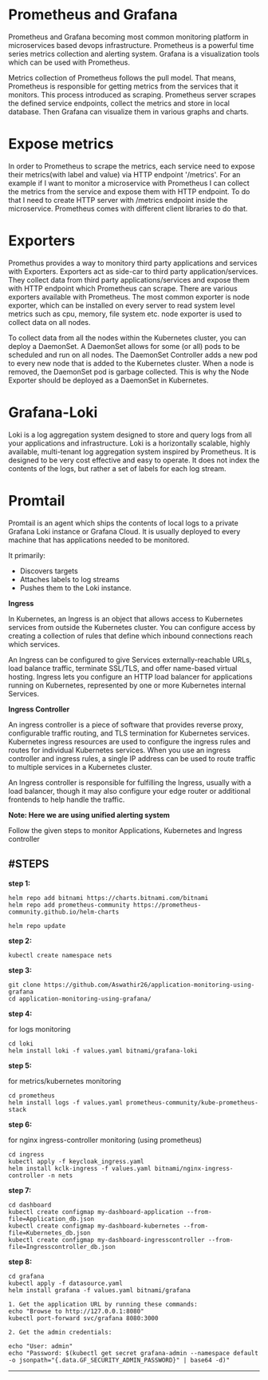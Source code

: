 # **Prometheus and Grafana**

Prometheus and Grafana becoming most common monitoring platform in microservices based devops infrastructure. Prometheus is a powerful time series metrics collection and alerting system. Grafana is a visualization tools which can be used with Prometheus.

Metrics collection of Prometheus follows the pull model. That means, Prometheus is responsible for getting metrics from the services that it monitors. This process introduced as scraping. Prometheus server scrapes the defined service endpoints, collect the metrics and store in local database. Then Grafana can visualize them in various graphs and charts. 

# **Expose metrics**

In order to Prometheus to scrape the metrics, each service need to expose their metrics(with label and value) via HTTP endpoint '/metrics'. For an example if I want to monitor a microservice with Prometheus I can collect the metrics from the service and expose them with HTTP endpoint. To do that I need to create HTTP server with /metrics endpoint inside the microservice. Prometheus comes with different client libraries to do that.

# **Exporters**

Promethus provides a way to monitory third party applications and services with Exporters. Exporters act as side-car to third party application/services. They collect data from third party applications/services and expose them with HTTP endpoint which Prometheus can scrape. There are various exporters available with Prometheus. The most common exporter is node exporter, which can be installed on every server to read system level metrics such as cpu, memory, file system etc. node exporter is used to collect data on all nodes.
 
To collect data from all the nodes within the Kubernetes cluster, you can deploy a DaemonSet. A DaemonSet allows for some (or all) pods to be scheduled and run on all nodes. The DaemonSet Controller adds a new pod to every new node that is added to the Kubernetes cluster. When a node is removed, the DaemonSet pod is garbage collected. This is why the Node Exporter should be deployed as a DaemonSet in Kubernetes.

# **Grafana-Loki**

Loki is a log aggregation system designed to store and query logs from all your applications and infrastructure.
Loki is a horizontally scalable, highly available, multi-tenant log aggregation system inspired by Prometheus. It is designed to be very cost effective and easy to operate. It does not index the contents of the logs, but rather a set of labels for each log stream.

# **Promtail**
Promtail is an agent which ships the contents of local logs to a private Grafana Loki instance or Grafana Cloud. It is usually deployed to every machine that has applications needed to be monitored.

It primarily:

- Discovers targets
- Attaches labels to log streams
- Pushes them to the Loki instance.

**Ingress**

In Kubernetes, an Ingress is an object that allows access to Kubernetes services from outside the Kubernetes cluster. You can configure access by creating a collection of rules that define which inbound connections reach which services.

An Ingress can be configured to give Services externally-reachable URLs, load balance traffic, terminate SSL/TLS, and offer name-based virtual hosting. Ingress lets you configure an HTTP load balancer for applications running on Kubernetes, represented by one or more Kubernetes internal Services.

**Ingress Controller**

An ingress controller is a piece of software that provides reverse proxy, configurable traffic routing, and TLS termination for Kubernetes services. Kubernetes ingress resources are used to configure the ingress rules and routes for individual Kubernetes services. When you use an ingress controller and ingress rules, a single IP address can be used to route traffic to multiple services in a Kubernetes cluster.

An Ingress controller is responsible for fulfilling the Ingress, usually with a load balancer, though it may also configure your edge router or additional frontends to help handle the traffic.


**Note: Here we are using unified alerting system**



Follow the given steps to monitor Applications, Kubernetes and Ingress controller

#STEPS
-----

**step 1:**

    helm repo add bitnami https://charts.bitnami.com/bitnami
    helm repo add prometheus-community https://prometheus-community.github.io/helm-charts

    helm repo update

**step 2:**

    kubectl create namespace nets
    
**step 3:**    
    
    git clone https://github.com/Aswathir26/application-monitoring-using-grafana    
    cd application-monitoring-using-grafana/
    
**step 4:**

for logs monitoring

    cd loki
    helm install loki -f values.yaml bitnami/grafana-loki

**step 5:**

for metrics/kubernetes monitoring

    cd prometheus
    helm install logs -f values.yaml prometheus-community/kube-prometheus-stack

**step 6:**

for nginx ingress-controller monitoring (using prometheus)

    cd ingress
    kubectl apply -f keycloak_ingress.yaml
    helm install kclk-ingress -f values.yaml bitnami/nginx-ingress-controller -n nets

   
**step 7:**

    cd dashboard
    kubectl create configmap my-dashboard-application --from-file=Application_db.json
    kubectl create configmap my-dashboard-kubernetes --from-file=Kubernetes_db.json
    kubectl create configmap my-dashboard-ingresscontroller --from-file=Ingresscontroller_db.json
    

**step 8:**


    cd grafana
    kubectl apply -f datasource.yaml
    helm install grafana -f values.yaml bitnami/grafana

    1. Get the application URL by running these commands:
    echo "Browse to http://127.0.0.1:8080"
    kubectl port-forward svc/grafana 8080:3000 

    2. Get the admin credentials:

    echo "User: admin"
    echo "Password: $(kubectl get secret grafana-admin --namespace default -o jsonpath="{.data.GF_SECURITY_ADMIN_PASSWORD}" | base64 -d)"
---------------------------------------------------------------------------------------------------

